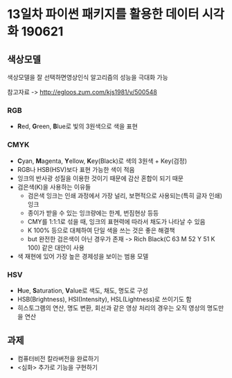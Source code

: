 # 13일차 파이썬 패키지를 활용한 데이터 시각화 190621

## 색상모델

색상모델을 잘 선택하면영상인식 알고리즘의 성능을 극대화 가능

참고자료 -> <http://egloos.zum.com/kjs1981/v/500548>

### RGB

- **R**ed, **G**reen, **B**lue로 빛의 3원색으로 색을 표현

### CMYK

- **C**yan, **M**agenta, **Y**ellow, **K**ey(Black)로 색의 3원색 + Key(검정)
- RGB나 HSB(HSV)보다 표현 가능한 색이 적음
- 잉크의 반사광 성질을 이용한 것이기 때문에 감산 혼합이 되기 때문
- 검은색(K)을 사용하는 이유들
  - 검은색 잉크는 인쇄 과정에서 가장 널리, 보편적으로 사용되는(특히 글자 인쇄) 잉크
  - 종이가 받을 수 있는 잉크량에는 한계, 번짐현상 등등
  - CMY를 1:1:1로 섞을 때, 잉크의 표현력에 따라서 채도가 나타날 수 있음
  - K 100% 등으로 대체하여 단일 색을 쓰는 것은 좋은 해결책
  - but 완전한 검은색이 아닌 경우가 존재 -> Rich Black(C 63 M 52 Y 51 K 100) 같은 대안이 사용
- 색 재현에 있어 가장 높은 경제성을 보이는 범용 모델

### HSV

- **H**ue, **S**aturation, **V**alue로 색도, 채도, 명도로 구성
- HSB(Brightness), HSI(Intensity), HSL(Lightness)로 쓰이기도 함
- 히스토그램의 연산, 명도 변환, 회선과 같은 영상 처리의 경우는 오직 영상의 명도만을 연산

## 과제

- 컴퓨터비전 칼라버전을 완료하기
- <심화> 추가로 기능을 구현하기
